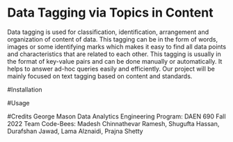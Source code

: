 # Data Tagging via Topics in Content
Data tagging is used for classification, identification, arrangement and organization of content of data. This tagging can be in the form of words, images or some identifying marks which makes it easy to find all data points and characteristics that are related to each other. This tagging is usually in the format of key-value pairs and can be done manually or automatically. It helps to answer ad-hoc queries easily and efficiently. Our project will be mainly focused on text tagging based on content and standards.

#Installation

#Usage

#Credits
George Mason Data Analytics Engineering Program: DAEN 690
Fall 2022 Team Code-Bees: Madesh Chinnathevar Ramesh, Shugufta Hassan, Durafshan Jawad, Lama Alznaidi, Prajna Shetty

